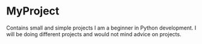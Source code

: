 # MyProject
Contains small and simple projects
I am a beginner in Python development. I will be doing different projects and would not mind advice on projects.

